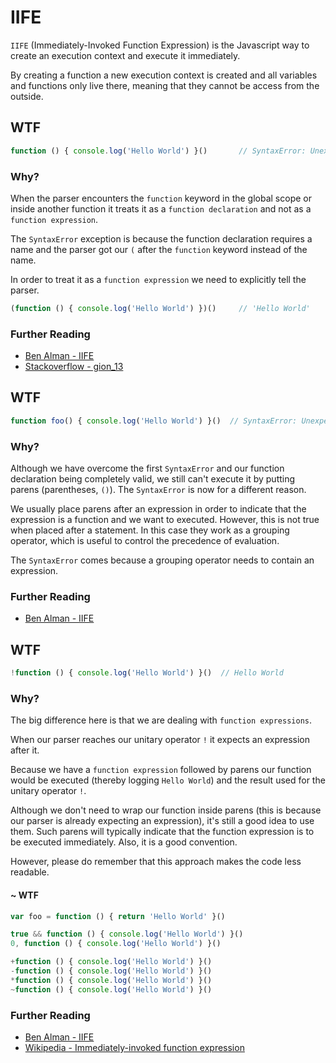 # IIFE
`IIFE` (Immediately-Invoked Function Expression) is the Javascript way to create an execution context and execute it immediately.

By creating a function a new execution context is created and all variables and functions only live there, meaning that they cannot be access from the outside.

## WTF
```js
function () { console.log('Hello World') }()       // SyntaxError: Unexpected token (
```

### Why?
When the parser encounters the `function` keyword in the global scope or inside another function it treats it as a `function declaration` and not as a `function expression`.

The `SyntaxError` exception is because the function declaration requires a name and the parser got our `(` after the `function` keyword instead of the name.

In order to treat it as a `function expression` we need to explicitly tell the parser.

```js
(function () { console.log('Hello World') })()     // 'Hello World'
```

### Further Reading
* [Ben Alman - IIFE](http://benalman.com/news/2010/11/immediately-invoked-function-expression/)
* [Stackoverflow - gion_13](http://stackoverflow.com/a/8228308)

## WTF
```js
function foo() { console.log('Hello World') }()  // SyntaxError: Unexpected token )
```

### Why?
Although we have overcome the first `SyntaxError` and our function declaration being completely valid, we still can't execute it by putting parens (parentheses, `()`). The `SyntaxError` is now for a different reason.

We usually place parens after an expression in order to indicate that the expression is a function and we want to executed. However, this is not true when placed after a statement. In this case they work as a grouping operator, which is useful to control the precedence of evaluation.

The `SyntaxError` comes because a grouping operator needs to contain an expression.

### Further Reading
* [Ben Alman - IIFE](http://benalman.com/news/2010/11/immediately-invoked-function-expression/)

## WTF
```js
!function () { console.log('Hello World') }()  // Hello World
```

### Why?
The big difference here is that we are dealing with `function expressions`.

When our parser reaches our unitary operator `!` it expects an expression after it.

Because we have a `function expression` followed by parens our function would be executed (thereby logging `Hello World`) and the result used for the unitary operator `!`.

Although we don't need to wrap our function inside parens (this is because our parser is already expecting an expression), it's still a good idea to use them. Such parens will typically indicate that the function expression is to be executed immediately. Also, it is a good convention.

However, please do remember that this approach makes the code less readable.

#### ~ WTF
```js
var foo = function () { return 'Hello World' }()

true && function () { console.log('Hello World') }()
0, function () { console.log('Hello World') }()

+function () { console.log('Hello World') }()
-function () { console.log('Hello World') }()
*function () { console.log('Hello World') }()
~function () { console.log('Hello World') }()
```

### Further Reading
* [Ben Alman - IIFE](http://benalman.com/news/2010/11/immediately-invoked-function-expression/)
* [Wikipedia - Immediately-invoked function expression](https://en.wikipedia.org/wiki/Immediately-invoked_function_expression)

